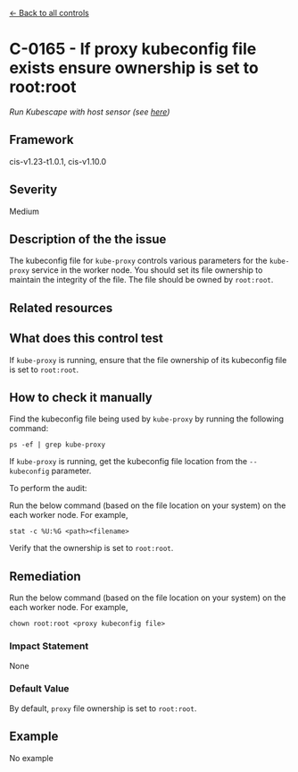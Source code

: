 [← Back to all controls](index.md)


# C-0165 - If proxy kubeconfig file exists ensure ownership is set to root:root

_Run Kubescape with host sensor (see [here](../../components/host-sensor))_

## Framework

cis-v1.23-t1.0.1, cis-v1.10.0

## Severity

Medium

## Description of the the issue

The kubeconfig file for `kube-proxy` controls various parameters for the `kube-proxy` service in the worker node. You should set its file ownership to maintain the integrity of the file. The file should be owned by `root:root`.

## Related resources

## What does this control test

If `kube-proxy` is running, ensure that the file ownership of its kubeconfig file is set to `root:root`.

## How to check it manually

Find the kubeconfig file being used by `kube-proxy` by running the following command:

```
ps -ef | grep kube-proxy

```

 If `kube-proxy` is running, get the kubeconfig file location from the `--kubeconfig` parameter.

 To perform the audit:

 Run the below command (based on the file location on your system) on the each worker node. For example,

```
stat -c %U:%G <path><filename>

```

 Verify that the ownership is set to `root:root`.

## Remediation

Run the below command (based on the file location on your system) on the each worker node. For example,

```
chown root:root <proxy kubeconfig file>

```

### Impact Statement

None

### Default Value

By default, `proxy` file ownership is set to `root:root`.

## Example

No example
